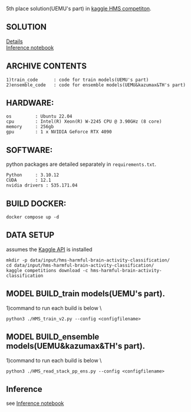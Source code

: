 5th place solution(UEMU's part) in [kaggle HMS competiton](https://www.kaggle.com/competitions/hms-harmful-brain-activity-classification).

## SOLUTION
[Details](https://www.kaggle.com/competitions/hms-harmful-brain-activity-classification/discussion/492652)\
[Inference notebook](https://www.kaggle.com/code/asaliquid1011/hms-team-inference-ktmud)

## ARCHIVE CONTENTS
```
1)train_code      : code for train models(UEMU's part)
2)ensemble_code   : code for ensemble models(UEMU&kazumax&TH's part)
```

## HARDWARE:
```
os         : Ubuntu 22.04
cpu        : Intel(R) Xeon(R) W-2245 CPU @ 3.90GHz (8 core)
memory     : 256gb
gpu        : 1 x NVIDIA GeForce RTX 4090
```

## SOFTWARE:
python packages are detailed separately in `requirements.txt`.
```
Python     : 3.10.12
CUDA       : 12.1
nvidia drivers : 535.171.04
```

## BUILD DOCKER:
```
docker compose up -d
```

## DATA SETUP
assumes the [Kaggle API](https://github.com/Kaggle/kaggle-api) is installed
```
mkdir -p data/input/hms-harmful-brain-activity-classification/
cd data/input/hms-harmful-brain-activity-classification/
kaggle competitions download -c hms-harmful-brain-activity-classification
```

## MODEL BUILD_train models(UEMU's part).
1)command to run each build is below \
```
python3 ./HMS_train_v2.py --config <configfilename>
```

## MODEL BUILD_ensemble models(UEMU&kazumax&TH's part).
1)command to run each build is below \
```
python3 ./HMS_read_stack_pp_ens.py --config <configfilename>
```

## Inference
see [Inference notebook](https://www.kaggle.com/code/asaliquid1011/hms-team-inference-ktmud)

